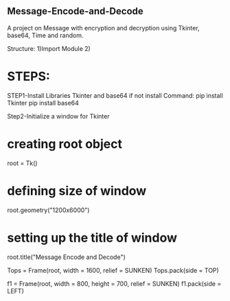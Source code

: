 ## Message-Encode-and-Decode
A project on Message with encryption and decryption using Tkinter, base64, Time and random. 

Structure:
   1)Import Module
   2)

# STEPS:
STEP1-Install Libraries Tkinter and base64 if not install
Command:
        pip install Tkinter
        pip install base64

Step2-Initialize a window for Tkinter
# creating root object
root = Tk()

# defining size of window
root.geometry("1200x6000")

# setting up the title of window
root.title("Message Encode and Decode")

Tops = Frame(root, width = 1600, relief = SUNKEN)
Tops.pack(side = TOP)

f1 = Frame(root, width = 800, height = 700,
							relief = SUNKEN)
f1.pack(side = LEFT)

